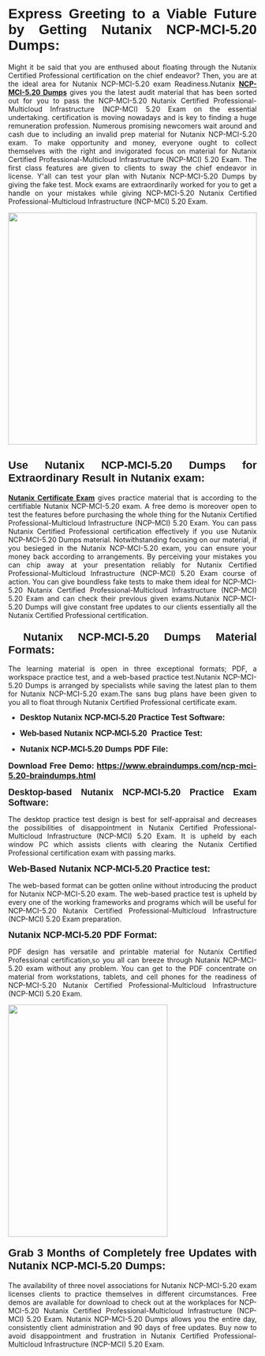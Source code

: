 <h1 dir="ltr" style="text-align: justify;"><span style="font-family:Verdana,Geneva,sans-serif;"><b>Express Greeting to a Viable Future by Getting Nutanix NCP-MCI-5.20 Dumps:</b></span></h1>

<p dir="ltr" style="text-align: justify;">Might it be said that you are enthused about floating through the Nutanix Certified Professional certification on the chief endeavor? Then, you are at the ideal area for Nutanix NCP-MCI-5.20 exam Readiness.Nutanix <a href="https://www.ebraindumps.com/ncp-mci-5.20-braindumps.html" target="_self"><strong>NCP-MCI-5.20 Dumps</strong></a> gives you the latest audit material that has been sorted out for you to pass the NCP-MCI-5.20 Nutanix Certified Professional-Multicloud Infrastructure (NCP-MCI) 5.20 Exam on the essential undertaking. certification is moving nowadays and is key to finding a huge remuneration profession. Numerous promising newcomers wait around and cash due to including an invalid prep material for Nutanix NCP-MCI-5.20 exam. To make opportunity and money, everyone ought to collect themselves with the right and invigorated focus on material for Nutanix Certified Professional-Multicloud Infrastructure (NCP-MCI) 5.20 Exam. The first class features are given to clients to sway the chief endeavor in license. Y'all can test your plan with Nutanix NCP-MCI-5.20 Dumps by giving the fake test. Mock exams are extraordinarily worked for you to get a handle on your mistakes while giving NCP-MCI-5.20 Nutanix Certified Professional-Multicloud Infrastructure (NCP-MCI) 5.20 Exam.</p>

<p dir="ltr" style="text-align: justify;"><a href="https://www.ebraindumps.com/ncp-mci-5.20-braindumps.html" target="_self"><img alt="" src="https://lh3.googleusercontent.com/pw/AMWts8Aj3tb-wF0OMpw147T1Bg9eAAj9fKo6ifFWMDCc6oU3qtU3KEqtRsEM2KRmm3UaDWRNIl4uKsuW21qaZWMz89XK1ad3jQX9oZiQAoJqInwJqRGpkLNoXMJEdtJjmgXii-lFlTr95P8IcS6Zx1e4FG44=w1098-h617-no?authuser=4" style="width: 100%; height: 470px;" /></a></p>

<h2 dir="ltr" style="text-align: justify;"><span style="font-size:22px;"><span style="font-family:Verdana,Geneva,sans-serif;"><strong>Use Nutanix NCP-MCI-5.20 Dumps for Extraordinary Result in Nutanix exam:</strong></span></span></h2>

<p dir="ltr" style="text-align: justify;"><a href="https://www.ebraindumps.com/nutanix-certified-professional-dumps.html" target="_self"><strong>Nutanix Certificate Exam</strong></a> gives practice material that is according to the certifiable Nutanix NCP-MCI-5.20 exam. A free demo is moreover open to test the features before purchasing the whole thing for the Nutanix Certified Professional-Multicloud Infrastructure (NCP-MCI) 5.20 Exam. You can pass Nutanix Certified Professional certification effectively if you use Nutanix NCP-MCI-5.20 Dumps material. Notwithstanding focusing on our material, if you besieged in the Nutanix NCP-MCI-5.20 exam, you can ensure your money back according to arrangements. By perceiving your mistakes you can chip away at your presentation reliably for Nutanix Certified Professional-Multicloud Infrastructure (NCP-MCI) 5.20 Exam course of action. You can give boundless fake tests to make them ideal for NCP-MCI-5.20 Nutanix Certified Professional-Multicloud Infrastructure (NCP-MCI) 5.20 Exam and can check their previous given exams.Nutanix NCP-MCI-5.20 Dumps will give constant free updates to our clients essentially all the Nutanix Certified Professional certification.</p>

<h3 dir="ltr" style="text-align: justify;"><span style="font-size:22px;"><span style="font-family:Verdana,Geneva,sans-serif;"><strong> Nutanix NCP-MCI-5.20 Dumps Material Formats:</strong></span></span></h3>

<p dir="ltr" style="text-align: justify;">The learning material is open in three exceptional formats; PDF, a workspace practice test, and a web-based practice test.Nutanix NCP-MCI-5.20 Dumps is arranged by specialists while saving the latest plan to them for Nutanix NCP-MCI-5.20 exam.The sans bug plans have been given to you all to float through Nutanix Certified Professional certificate exam.</p>

<ul dir="ltr">
	<li style="text-align: justify;"><span style="font-size:16px;"><span style="font-family:Verdana,Geneva,sans-serif;"><b>Desktop Nutanix NCP-MCI-5.20 Practice Test Software: </b></span></span></li>
	<li style="text-align: justify;">
	<p><span style="font-size:16px;"><span style="font-family:Verdana,Geneva,sans-serif;"><b id="docs-internal-guid-44b45a43-7fff-2325-b530-fbb6de77fdb4">Web-based Nutanix NCP-MCI-5.20  Practice Test:</b></span></span></p>
	</li>
	<li role="presentation" style="text-align: justify;"><span style="font-size:16px;"><span style="font-family:Verdana,Geneva,sans-serif;"><b id="docs-internal-guid-44b45a43-7fff-2325-b530-fbb6de77fdb4">Nutanix NCP-MCI-5.20 Dumps PDF File:</b> </span></span></li>
</ul>

<p dir="ltr" style="text-align: justify;"><span style="font-size:16px;"><strong>Download Free Demo: <a href="https://www.ebraindumps.com/ncp-mci-5.20-braindumps.html" target="_self">https://www.ebraindumps.com/ncp-mci-5.20-braindumps.html</a></strong></span></p>

<p dir="ltr" style="text-align: justify;"><span style="font-size:18px;"><span style="font-family:Verdana,Geneva,sans-serif;"><b id="docs-internal-guid-44b45a43-7fff-2325-b530-fbb6de77fdb4">Desktop-based </b><b>Nutanix NCP-MCI-5.20 Practice Exam Software:</b></span></span></p>

<p dir="ltr" style="text-align: justify;">The desktop practice test design is best for self-appraisal and decreases the possibilities of disappointment in Nutanix Certified Professional-Multicloud Infrastructure (NCP-MCI) 5.20 Exam. It is upheld by each window PC which assists clients with clearing the Nutanix Certified Professional certification exam with passing marks.</p>

<p dir="ltr" style="text-align: justify;"><span style="font-size:18px;"><span style="font-family:Verdana,Geneva,sans-serif;"><b>Web-Based Nutanix NCP-MCI-5.20 Practice test:</b></span></span></p>

<p dir="ltr" style="text-align: justify;">The web-based format can be gotten online without introducing the product for Nutanix NCP-MCI-5.20 exam. The web-based practice test is upheld by every one of the working frameworks and programs which will be useful for NCP-MCI-5.20 Nutanix Certified Professional-Multicloud Infrastructure (NCP-MCI) 5.20 Exam preparation.</p>

<p dir="ltr" style="text-align: justify;"><span style="font-size:18px;"><span style="font-family:Verdana,Geneva,sans-serif;"><b>Nutanix NCP-MCI-5.20 PDF Format:</b></span></span></p>

<p dir="ltr" style="text-align: justify;">PDF design has versatile and printable material for Nutanix Certified Professional certification,so you all can breeze through Nutanix NCP-MCI-5.20 exam without any problem. You can get to the PDF concentrate on material from workstations, tablets, and cell phones for the readiness of NCP-MCI-5.20 Nutanix Certified Professional-Multicloud Infrastructure (NCP-MCI) 5.20 Exam.</p>

<p dir="ltr" style="text-align: justify;"><a href="https://www.ebraindumps.com/ncp-mci-5.20-braindumps.html" target="_self"><img alt="" src="https://lh3.googleusercontent.com/pw/AMWts8Cm0-aiB9xC_FPL6GMf_gRc8bGJDkUG0gzD_GNwF--xl3UqafByTFN8nh78SU7aGuHZFgFzPFfPw8DPYtpQLPn5Yzy7__RrfyR3tcnJW6pSf-MMu652cZxPK9fQfq2DRLK-vEhbQGsNVpaasFd-xlwx=w1179-h617-no?authuser=4" style="width: 80%; height: 470px;" /></a></p>

<h4 dir="ltr" style="text-align: justify;"><b><span style="font-size:22px;"><span style="font-family:Verdana,Geneva,sans-serif;">Grab 3 Months of Completely free Updates with Nutanix NCP-MCI-5.20 Dumps:</span></span></b></h4>

<p dir="ltr" style="text-align: justify;">The availability of three novel associations for Nutanix NCP-MCI-5.20 exam licenses clients to practice themselves in different circumstances. Free demos are available for download to check out at the workplaces for NCP-MCI-5.20 Nutanix Certified Professional-Multicloud Infrastructure (NCP-MCI) 5.20 Exam. Nutanix NCP-MCI-5.20 Dumps allows you the entire day, consistently client administration and 90 days of free updates. Buy now to avoid disappointment and frustration in Nutanix Certified Professional-Multicloud Infrastructure (NCP-MCI) 5.20 Exam.</p>

<p style="text-align: justify;"> </p>

